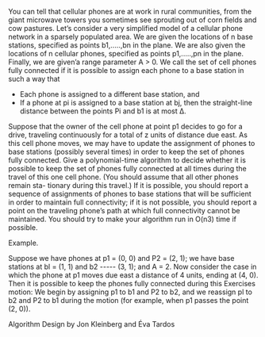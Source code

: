 You can tell that cellular phones are at work in rural communities, from
the giant microwave towers you sometimes see sprouting out of corn
fields and cow pastures. Let’s consider a very simplified model of a
cellular phone network in a sparsely populated area.
We are given the locations of n base stations, specified as points
b1,.....,bn in the plane. We are also given the locations of n cellular phones,
specified as points p1,.....,pn in the plane. Finally, we are given’a range
parameter A > 0. We call the set of cell phones fully connected if it is
possible to assign each phone to a base station in such a way that

* Each phone is assigned to a different base station, and
* If a phone at pi is assigned to a base station at bj, then the straight-line
  distance between the points Pi and b1 is at most Δ.

Suppose that the owner of the cell phone at point p1 decides to go
for a drive, traveling continuously for a total of z units of distance due
east. As this cell phone moves, we may have to update the assignment of
phones to base stations (possibly several times) in order to keep the set
of phones fully connected.
Give a polynomial-time algorithm to decide whether it is possible to
keep the set of phones fully connected at all times during the travel of
this one cell phone. (You should assume that all other phones remain sta-
tionary during this travel.) If it is possible, you should report a sequence
of assignments of phones to base stations that will be sufficient in order
to maintain full connectivity; if it is not possible, you should report a
point on the traveling phone’s path at which full connectivity cannot be
maintained.
You should try to make your algorithm run in O(n3) time if possible.

Example.

Suppose we have phones at p1 = (0, 0) and P2 = (2, 1); we have
base stations at bl = (1, 1) and b2 ----- (3, 1); and A = 2. Now consider the case
in which the phone at p1 moves due east a distance of 4 units, ending at
(4, 0). Then it is possible to keep the phones fully connected during this
Exercises
motion: We begin by assigning p1 to b1 and P2 to b2, and we reassign pl to
b2 and P2 to b1 during the motion (for example, when p1 passes the point
(2, 0)).

Algorithm Design by Jon Kleinberg and Éva Tardos

